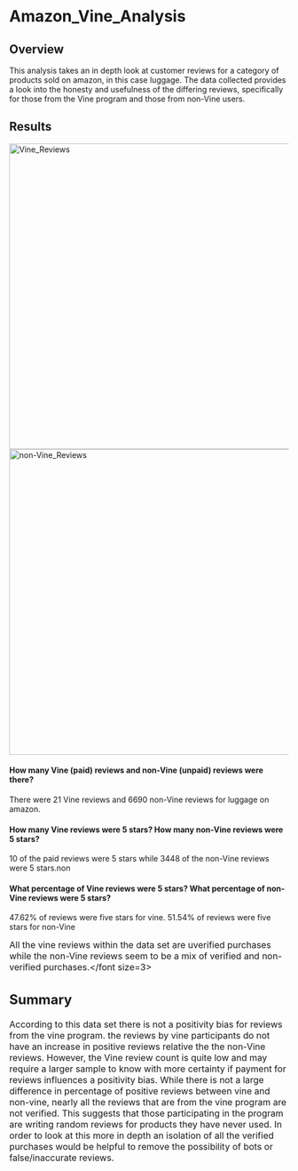 # Amazon_Vine_Analysis
## Overview
This analysis takes an in depth look at customer reviews for a category of products sold on amazon, in this case luggage. The data collected provides a look into the honesty and usefulness of the differing reviews, specifically for those from the Vine program and those from non-Vine users.

## Results
<img width="550" alt="Vine_Reviews" src="https://user-images.githubusercontent.com/112206035/222105321-47136799-c31f-48ac-aa01-855d89a59a02.png">

<img width="550" alt="non-Vine_Reviews" src="https://user-images.githubusercontent.com/112206035/222105641-667546bc-0b22-4f75-baf7-a3ed4f634425.png">

#### How many Vine (paid) reviews and non-Vine (unpaid) reviews were there?
There were 21 Vine reviews and 6690 non-Vine reviews for luggage on amazon.

#### How many Vine reviews were 5 stars? How many non-Vine reviews were 5 stars?
10 of the paid reviews were 5 stars while 3448 of the non-Vine reviews were 5 stars.non

#### What percentage of Vine reviews were 5 stars? What percentage of non-Vine reviews were 5 stars?
47.62% of reviews were five stars for vine. 51.54% of reviews were five stars for non-Vine

<font size=3>All the vine reviews within the data set are uverified purchases while the non-Vine reviews seem to be a mix of verified and non-verified purchases.</font size=3>

## Summary
  According to this data set there is not a positivity bias for reviews from the vine program. the reviews by vine participants do not have an increase in positive reviews relative the the non-Vine reviews. However, the Vine review count is quite low and may require a larger sample to know with more certainty if payment for reviews influences a positivity bias. 
  While there is not a large difference in percentage of positive reviews between vine and non-vine, nearly all the reviews that are from the vine program are not verified. This suggests that those participating in the program are writing random reviews for products they have never used. In order to look at this more in depth an isolation of all the verified purchases would be helpful to remove the possibility of bots or false/inaccurate reviews.
